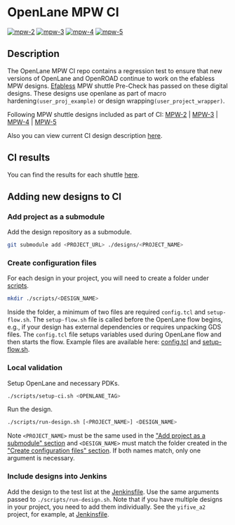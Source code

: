 # OpenLane MPW CI
[![mpw-2](https://jenkins.openroad.tools/job/OpenLane-MPW-CI-Public/job/mpw-2/job/main/badge/icon/?subject=MPW-2)](https://jenkins.openroad.tools/job/OpenLane-MPW-CI-Public/job/mpw-2/job/main/)
[![mpw-3](https://jenkins.openroad.tools/job/OpenLane-MPW-CI-Public/job/mpw-3/job/main/badge/icon/?subject=MPW-3)](https://jenkins.openroad.tools/job/OpenLane-MPW-CI-Public/job/mpw-3/job/main/)
[![mpw-4](https://jenkins.openroad.tools/job/OpenLane-MPW-CI-Public/job/mpw-4/job/main/badge/icon/?subject=MPW-4)](https://jenkins.openroad.tools/job/OpenLane-MPW-CI-Public/job/mpw-4/job/main/)
[![mpw-5](https://jenkins.openroad.tools/job/OpenLane-MPW-CI-Public/job/mpw-5/job/main/badge/icon/?subject=MPW-5)](https://jenkins.openroad.tools/job/OpenLane-MPW-CI-Public/job/mpw-5/job/main/)

## Description
The OpenLane MPW CI repo contains a regression test to ensure that new versions of OpenLane and OpenROAD continue to work on the efabless MPW designs.
[Efabless](https://platform.efabless.com/projects/public) MPW shuttle Pre-Check has passed on these digital designs. These designs use openlane as 
part of macro hardening`(user_proj_example)` or design wrapping`(user_project_wrapper)`.

Following MPW shuttle designs included as part of CI:
[MPW-2](https://platform.efabless.com/projects/shuttle_name/MPW-2) |
[MPW-3](https://platform.efabless.com/projects/shuttle_name/MPW-3) |
[MPW-4](https://platform.efabless.com/projects/shuttle_name/MPW-4) |
[MPW-5](https://platform.efabless.com/projects/shuttle_name/MPW-5)


Also you can view current CI design description [here](./designs/README.md).

## CI results

You can find the results for each shuttle
[here](https://jenkins.openroad.tools/blue/pipelines/?search=mpw).

## Adding new designs to CI

### Add project as a submodule

Add the design repository as a submodule.

```bash
git submodule add <PROJECT_URL> ./designs/<PROJECT_NAME>
```

### Create configuration files

For each design in your project, you will need to create a folder under [scripts](./scripts).

```bash
mkdir ./scripts/<DESIGN_NAME>
```

Inside the folder, a minimum of two files are required `config.tcl` and `setup-flow.sh`.
The `setup-flow.sh` file is called before the OpenLane flow begins, e.g., if your design has external dependencies or requires unpacking GDS files.
The `config.tcl` file setups variables used during OpenLane flow and then starts the flow.
Example files are available here: [config.tcl](./scripts/config.tcl) and [setup-flow.sh](./scripts/setup-flow.sh).

### Local validation

Setup OpenLane and necessary PDKs.

```bash
./scripts/setup-ci.sh <OPENLANE_TAG>
```

Run the design.

```bash
./scripts/run-design.sh [<PROJECT_NAME>] <DESIGN_NAME>
```

Note `<PROJECT_NAME>` must be the same used in the ["Add project as a submodule" section](#add-project-as-a-submodule)
and `<DESIGN_NAME>` must match the folder created in the ["Create configuration files" section](#create-configuration-files).
If both names match, only one argument is necessary.

### Include designs into Jenkins

Add the design to the test list at the [Jenkinsfile](./Jenkinsfile#L24).
Use the same arguments passed to `./scripts/run-design.sh`.
Note that if you have multiple designs in your project, you need to add them individually.
See the `yifive_a2` project, for example, at [Jenkinsfile](./Jenkinsfile#L87-L93).
